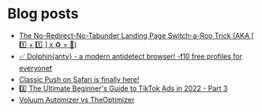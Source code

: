 # Blog posts
<!-- BLOG-POST-LIST:START -->
- [The No-Redirect-No-Tabunder Landing Page Switch-a-Roo Trick &lpar;AKA [ 1️⃣ + 1️⃣ ] x ♻ = 🤑&rpar;](https://afflift.com/f/threads/the-no-redirect-no-tabunder-landing-page-switch-a-roo-trick-aka-1%EF%B8%8F%E2%83%A3-1%EF%B8%8F%E2%83%A3-x-%E2%99%BB-%F0%9F%A4%91.9910/)
- [✅ Dolphin{anty} - a modern antidetect browser! -❗️10 free profiles for everyone❗️](https://afflift.com/f/threads/%E2%9C%85-dolphin-anty-a-modern-antidetect-browser-%E2%9D%97%EF%B8%8F10-free-profiles-for-everyone%E2%9D%97%EF%B8%8F.7310/)
- [Classic Push on Safari is finally here!](https://afflift.com/f/threads/classic-push-on-safari-is-finally-here.9934/)
- [3️⃣ The Ultimate Beginner&#39;s Guide to TikTok Ads in 2022 - Part 3](https://afflift.com/f/threads/3%EF%B8%8F%E2%83%A3-the-ultimate-beginners-guide-to-tiktok-ads-in-2022-part-3.9935/)
- [Voluum Automizer vs TheOptimizer](https://afflift.com/f/threads/voluum-automizer-vs-theoptimizer.9930/)
<!-- BLOG-POST-LIST:END -->
